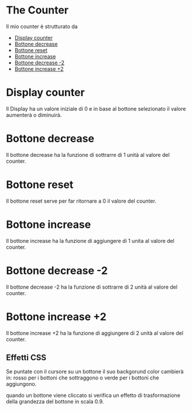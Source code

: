 # The Counter


Il mio counter è strutturato da

* [Display counter](#display-counter)
* [Bottone decrease](#bottone-decrease)
* [Bottone reset](#bottone-reset)
* [Bottone increase](#bottone-increase)
* [Bottone decrease -2](#bottone-decrease--2)
* [Bottone increase +2](#bottone-increase-+-2)

# Display counter

Il Display ha un valore iniziale di 0 e in base al bottone selezionato il valore aumenterà o diminuirà.

# Bottone decrease

Il bottone decrease ha la funzione di sottrarre di 1 unità al valore del counter.

# Bottone reset 

Il bottone reset serve per far ritornare a 0 il valore del counter.

# Bottone increase

Il bottone increase ha la funzione di aggiungere di 1 unita al valore del counter.

# Bottone decrease -2

Il bottone decrease -2 ha la funzione di sottrarre di 2 unità al valore del counter.

# Bottone increase +2

Il bottone increase +2 ha la funzione di aggiungere di 2 unità al valore del counter.

## Effetti CSS

Se puntate con il cursore su un bottone il suo backgorund color cambierà in: rosso per i bottoni che sottraggono o verde per i bottoni che aggiungono.

quando un bottone viene cliccato si verifica un effetto di trasformazione della grandezza del bottone in scala 0.9.